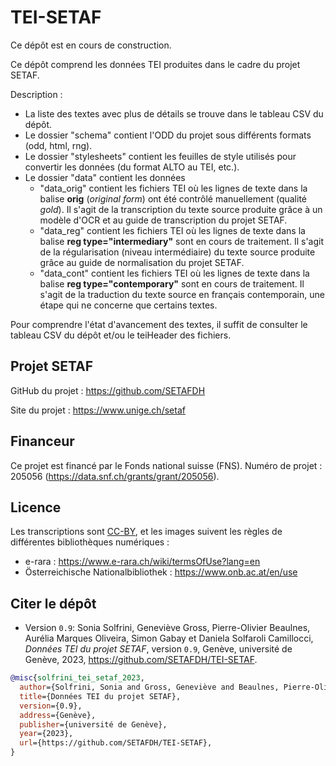 # TEI-SETAF

Ce dépôt est en cours de construction. 

Ce dépôt comprend les données TEI produites dans le cadre du projet SETAF. 

Description :
- La liste des textes avec plus de détails se trouve dans le tableau CSV du dépôt. 
- Le dossier "schema" contient l'ODD du projet sous différents formats (odd, html, rng).
- Le dossier "stylesheets" contient les feuilles de style utilisés pour convertir les données (du format ALTO au TEI, etc.).
- Le dossier "data" contient les données 
  - "data_orig" contient les fichiers TEI où les lignes de texte dans la balise <b>orig</b> (*original form*) ont été contrôlé manuellement (qualité *gold*). Il s'agit de la transcription du texte source produite grâce à un modèle d'OCR et au guide de transcription du projet SETAF.
  - "data_reg" contient les fichiers TEI où les lignes de texte dans la balise <b>reg type="intermediary"</b> sont en cours de traitement. Il s'agit de la régularisation (niveau intermédiaire) du texte source produite grâce au guide de normalisation du projet SETAF.
  - "data_cont" contient les fichiers TEI où les lignes de texte dans la balise <b>reg type="contemporary"</b> sont en cours de traitement. Il s'agit de la traduction du texte source en français contemporain, une étape qui ne concerne que certains textes.

Pour comprendre l'état d'avancement des textes, il suffit de consulter le tableau CSV du dépôt et/ou le teiHeader des fichiers.


## Projet SETAF

GitHub du projet : https://github.com/SETAFDH 

Site du projet : https://www.unige.ch/setaf


## Financeur

Ce projet est financé par le Fonds national suisse (FNS). Numéro de projet : 205056 (https://data.snf.ch/grants/grant/205056).


## Licence

Les transcriptions sont [CC-BY](https://creativecommons.org/licenses/by/4.0), et les images suivent les règles de différentes bibliothèques numériques :
- e-rara : https://www.e-rara.ch/wiki/termsOfUse?lang=en
- Österreichische Nationalbibliothek : https://www.onb.ac.at/en/use


## Citer le dépôt

- Version `0.9`: Sonia Solfrini, Geneviève Gross, Pierre-Olivier Beaulnes, Aurélia Marques Oliveira, Simon Gabay et Daniela Solfaroli Camillocci, _Données TEI du projet SETAF_, version `0.9`, Genève, université de Genève, 2023, https://github.com/SETAFDH/TEI-SETAF.

```bibtex
@misc{solfrini_tei_setaf_2023,
  author={Solfrini, Sonia and Gross, Geneviève and Beaulnes, Pierre-Olivier and Marques Oliveira, Aurélia, and Gabay, Simon and Solfaroli Camillocci, Daniela},
  title={Données TEI du projet SETAF},
  version={0.9},
  address={Genève},
  publisher={université de Genève},
  year={2023},
  url={https://github.com/SETAFDH/TEI-SETAF},
}
```
